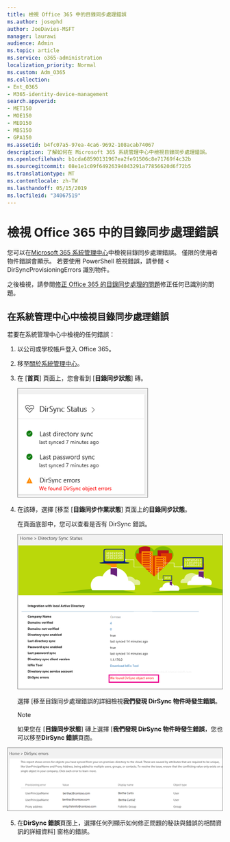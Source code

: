 ```yaml
---
title: 檢視 Office 365 中的目錄同步處理錯誤
ms.author: josephd
author: JoeDavies-MSFT
manager: laurawi
audience: Admin
ms.topic: article
ms.service: o365-administration
localization_priority: Normal
ms.custom: Adm_O365
ms.collection:
- Ent_O365
- M365-identity-device-management
search.appverid:
- MET150
- MOE150
- MED150
- MBS150
- GPA150
ms.assetid: b4fc07a5-97ea-4ca6-9692-108acab74067
description: 了解如何在 Microsoft 365 系統管理中心中檢視目錄同步處理錯誤。
ms.openlocfilehash: b1cda68590131967ea2fe91506c8e71769f4c32b
ms.sourcegitcommit: 08e1e1c09f64926394043291a77856620d6f72b5
ms.translationtype: MT
ms.contentlocale: zh-TW
ms.lasthandoff: 05/15/2019
ms.locfileid: "34067519"
---
```

# <a name="view-directory-synchronization-errors-in-office-365"></a>檢視 Office 365 中的目錄同步處理錯誤

您可以在[Microsoft 365 系統管理中心](https://admin.microsoft.com)中檢視目錄同步處理錯誤。 僅限的使用者物件錯誤會顯示。 若要使用 PowerShell 檢視錯誤，請參閱 < <b0>DirSyncProvisioningErrors 識別物件</b0>。

之後檢視，請參閱[修正 Office 365 的目錄同步處理的問題](fix-problems-with-directory-synchronization.md)修正任何已識別的問題。
  
## <a name="view-directory-synchronization-errors-in-the-admin-center"></a>在系統管理中心中檢視目錄同步處理錯誤

若要在系統管理中心中檢視的任何錯誤：
  
1. 以公司或學校帳戶登入 Office 365。 
    
2. 移至[關於系統管理中心](https://support.office.com/article/758befc4-0888-4009-9f14-0d147402fd23)。
    
3. 在 [**首頁**] 頁面上，您會看到 [**目錄同步狀態**] 磚。 
    
    ![在系統管理中心預覽中並排顯示 DirSync 狀態](media/060006e9-de61-49d5-8979-e77cda198e71.png)
  
4. 在該磚，選擇 [移至 [**目錄同步作業狀態**] 頁面上的**目錄同步狀態**。 
    
    在頁面底部中，您可以查看是否有 DirSync 錯誤。
    
    ![在 [目錄同步作業狀態] 頁面上您可以查看是否有 DirSync 物件時發生錯誤](media/882094a3-80d3-4aae-b90b-78b27047974c.png)
  
    選擇 [移至目錄同步處理錯誤的詳細檢視**我們發現 DirSync 物件時發生錯誤**。 
    
    > [!NOTE]
    > 如果您在 [**目錄同步狀態**] 磚上選擇 [**我們發現 DirSync 物件時發生錯誤**，您也可以移至**DirSync 錯誤**頁面。 
  
![DirSync 錯誤頁面](media/a6e302d4-6be7-4e3a-b4b5-81c5a2c02952.png)
  
5. 在**DirSync 錯誤**頁面上，選擇任何列顯示如何修正問題的秘訣與錯誤的相關資訊的詳細資料] 窗格的錯誤。 
